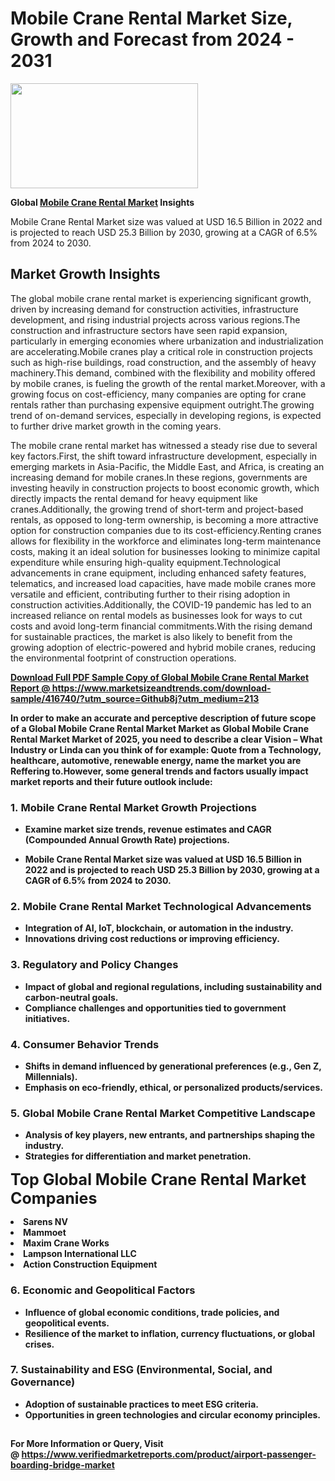 <H1>Mobile Crane Rental Market Size, Growth and Forecast from 2024 - 2031</H1><img class="aligncenter size-medium wp-image-584254" src="https://thirdeyenews.in/wp-content/uploads/2024/09/Global-Market-Research-300x168.jpeg" alt="" width="300" height="168" /><p><strong>Global&nbsp;<a href="https://www.marketsizeandtrends.com/download-sample/416740/?utm_source=Github8j?utm_medium=213">Mobile Crane Rental Market</a> Insights</strong></p><p>Mobile Crane Rental Market size was valued at USD 16.5 Billion in 2022 and is projected to reach USD 25.3 Billion by 2030, growing at a CAGR of 6.5% from 2024 to 2030.</p><p><h2>Market Growth Insights</h2> <p>The global mobile crane rental market is experiencing significant growth, driven by increasing demand for construction activities, infrastructure development, and rising industrial projects across various regions.The construction and infrastructure sectors have seen rapid expansion, particularly in emerging economies where urbanization and industrialization are accelerating.Mobile cranes play a critical role in construction projects such as high-rise buildings, road construction, and the assembly of heavy machinery.This demand, combined with the flexibility and mobility offered by mobile cranes, is fueling the growth of the rental market.Moreover, with a growing focus on cost-efficiency, many companies are opting for crane rentals rather than purchasing expensive equipment outright.The growing trend of on-demand services, especially in developing regions, is expected to further drive market growth in the coming years.</p> <p><strong><a href="#"></a></strong></p> <p>The mobile crane rental market has witnessed a steady rise due to several key factors.First, the shift toward infrastructure development, especially in emerging markets in Asia-Pacific, the Middle East, and Africa, is creating an increasing demand for mobile cranes.In these regions, governments are investing heavily in construction projects to boost economic growth, which directly impacts the rental demand for heavy equipment like cranes.Additionally, the growing trend of short-term and project-based rentals, as opposed to long-term ownership, is becoming a more attractive option for construction companies due to its cost-efficiency.Renting cranes allows for flexibility in the workforce and eliminates long-term maintenance costs, making it an ideal solution for businesses looking to minimize capital expenditure while ensuring high-quality equipment.Technological advancements in crane equipment, including enhanced safety features, telematics, and increased load capacities, have made mobile cranes more versatile and efficient, contributing further to their rising adoption in construction activities.Additionally, the COVID-19 pandemic has led to an increased reliance on rental models as businesses look for ways to cut costs and avoid long-term financial commitments.With the rising demand for sustainable practices, the market is also likely to benefit from the growing adoption of electric-powered and hybrid mobile cranes, reducing the environmental footprint of construction operations.</p> <p><strong><a href="#"></p><p><span class=""><strong>Download Full PDF Sample Copy of Global Mobile Crane Rental Market Report</strong> @ <a href="https://www.marketsizeandtrends.com/download-sample/416740/?utm_source=Github8j?utm_medium=213" target="_blank">https://www.marketsizeandtrends.com/download-sample/416740/?utm_source=Github8j?utm_medium=213</a></span></p><p>In order to make an accurate and perceptive description of future scope of a Global&nbsp;Mobile Crane Rental Market Market as Global&nbsp;Mobile Crane Rental Market Market of 2025, you need to describe a clear Vision &ndash; What Industry or Linda can you think of for example: Quote from a Technology, healthcare, automotive, renewable energy, name the market you are Reffering to.However, some general trends and factors usually impact market reports and their future outlook include:</p><h3>1.&nbsp;<strong>Mobile Crane Rental Market Growth Projections</strong></h3><ul><li>Examine market size trends, revenue estimates and CAGR (Compounded Annual Growth Rate) projections.</li><li><p>Mobile Crane Rental Market size was valued at USD 16.5 Billion in 2022 and is projected to reach USD 25.3 Billion by 2030, growing at a CAGR of 6.5% from 2024 to 2030.</p></li></ul><h3>2.&nbsp;<strong>Mobile Crane Rental Market Technological Advancements</strong></h3><ul><li>Integration of AI, IoT, blockchain, or automation in the industry.</li><li>Innovations driving cost reductions or improving efficiency.</li></ul><h3>3.&nbsp;<strong>Regulatory and Policy Changes</strong></h3><ul><li>Impact of global and regional regulations, including sustainability and carbon-neutral goals.</li><li>Compliance challenges and opportunities tied to government initiatives.</li></ul><h3>4.&nbsp;<strong>Consumer Behavior Trends</strong></h3><ul><li>Shifts in demand influenced by generational preferences (e.g., Gen Z, Millennials).</li><li>Emphasis on eco-friendly, ethical, or personalized products/services.</li></ul><h3>5.&nbsp;<strong>Global Mobile Crane Rental Market Competitive Landscape</strong></h3><ul><li>Analysis of key players, new entrants, and partnerships shaping the industry.</li><li>Strategies for differentiation and market penetration.</li></ul><p data-pm-slice="1 1 []"><span style="color: inherit; font-family: inherit; font-size: 25px;">Top Global Mobile Crane Rental Market Companies</span></p><div class="" data-test-id=""><p><li>Sarens NV</li><li> Mammoet</li><li> Maxim Crane Works</li><li> Lampson International LLC</li><li> Action Construction Equipment</li></p></div><h3>6.&nbsp;<strong>Economic and Geopolitical Factors</strong></h3><ul><li>Influence of global economic conditions, trade policies, and geopolitical events.</li><li>Resilience of the market to inflation, currency fluctuations, or global crises.</li></ul><h3>7.&nbsp;<strong>Sustainability and ESG (Environmental, Social, and Governance)</strong></h3><ul><li>Adoption of sustainable practices to meet ESG criteria.</li><li>Opportunities in green technologies and circular economy principles.</li></ul><h2><strong style="font-size: 14px;">For More Information or Query, Visit @&nbsp;</strong><a style="background-color: #ffffff; font-size: 14px;" href="https://www.marketsizeandtrends.com/report/mobile-crane-rental-market/" target="_blank">https://www.verifiedmarketreports.com/product/airport-passenger-boarding-bridge-market</a></h2>